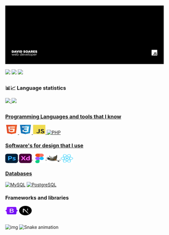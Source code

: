 ![Welcome](/davidDeveloper.png?raw=true)
<div>
  <a href = "https://me-portfolio-davidsoares.vercel.app/" target="blank"><img src="https://img.shields.io/badge/PORTFOLIO-black?style=for-the-badge&logo=dogecoin&logoColor=white" target="_blank"></a>
  <a href = "mailto:davidsoares2156@gmail.com"><img src="https://img.shields.io/badge/-Gmail-red?style=for-the-badge&logo=gmail&logoColor=white" target="_blank"></a>
  <a href="https://www.linkedin.com/in/david-soares-silva-014891229" target="_blank"><img src="https://img.shields.io/badge/-LinkedIn-%230077B5?style=for-the-badge&logo=linkedin&logoColor=white" target="_blank"></a>
  
  ##

### 📊📈 Language statistics
<div>
  <a href="https://github.com/daviDsoareSS">
  <img src="https://github-readme-stats.vercel.app/api?username=daviDsoareSS&show_icons=true&theme=dark&include_all_commits=true&count_private=true"/>
  <img src="https://github-readme-stats.vercel.app/api/top-langs/?username=daviDsoareSS&layout=compact&langs_count=7&theme=dark"/>
</div>
  
  ##

### Programming Languages and tools that I know
<img alt="HTML" src="https://github.com/devicons/devicon/blob/master/icons/html5/html5-original.svg" height="30" width="40">
<img alt="CSS" src="https://github.com/devicons/devicon/blob/master/icons/css3/css3-original.svg" height="30" width="40">
<img alt="JavaScript" src="https://github.com/devicons/devicon/blob/master/icons/javascript/javascript-original.svg" height="30" width="40">
<img alt="PHP" src="https://img.shields.io/badge/PHP-777BB4.svg?logo=php&logoColor=white" height="30" width="40">


### Software's for design that I use
<img align="center" alt="David-Photoshop" height="30" width="40"
src="https://github.com/devicons/devicon/blob/master/icons/photoshop/photoshop-original.svg">
<img align="center" alt="David-Xd" height="30" width="40"
src="https://github.com/devicons/devicon/blob/master/icons/xd/xd-original.svg">
<img align="center" alt="David-Figma" height="30" width="40"
src="https://github.com/devicons/devicon/blob/master/icons/figma/figma-original.svg">
<img align="center" alt="David-Gimp" height="30" width="40"
src="https://github.com/devicons/devicon/blob/master/icons/gimp/gimp-original.svg">
<img align="center" alt="David-React" height="30" width="40" 
src="https://github.com/devicons/devicon/blob/master/icons/react/react-original.svg">

### Databases
<a href="#"><img alt="MySQL" src="https://img.shields.io/badge/MySQL-00f.svg?logo=mysql&logoColor=white"></a>
<a href="#"><img alt="PostgreSQL" src ="https://img.shields.io/badge/PostgreSQL-316192.svg?logo=postgresql&logoColor=white"></a>

### Frameworks and libraries
<img align="center" alt="David-bootstrap" height="30" width="40"
src="https://github.com/devicons/devicon/blob/master/icons/bootstrap/bootstrap-original.svg">
<img align="center" alt="David-nextjs" height="30" width="40"
src="https://github.com/devicons/devicon/blob/master/icons/nextjs/nextjs-original.svg">
  
  ##
  ![img](https://custom-icon-badges.herokuapp.com/badge/Commit-green.svg?logo=git-commit&logoColor=fff)
  ![Snake animation](https://github.com/daviDsoareSS/daviDsoareSS/blob/output/github-contribution-grid-snake.svg)
  
  ##
